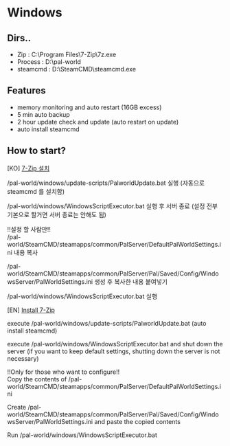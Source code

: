 # Windows
## Dirs..
- Zip : C:\Program Files\7-Zip\7z.exe
- Process : D:\pal-world
- steamcmd : D:\SteamCMD\steamcmd.exe

## Features
- memory monitoring and auto restart (16GB excess)
- 5 min auto backup
- 2 hour update check and update (auto restart on update)
- auto install steamcmd

## How to start?
[KO]
[7-Zip 설치](https://www.7-zip.org/)

/pal-world/windows/update-scripts/PalworldUpdate.bat 실행
(자동으로 steamcmd 를 설치함)

/pal-world/windows/WindowsScriptExecutor.bat 실행 후 서버 종료
(설정 전부 기본으로 할거면 서버 종료는 안해도 됨)

!!설정 할 사람만!!<br/>
/pal-world/SteamCMD/steamapps/common/PalServer/DefaultPalWorldSettings.ini 내용 복사

/pal-world/SteamCMD/steamapps/common/PalServer/Pal/Saved/Config/WindowsServer/PalWorldSettings.ini 생성 후 복사한 내용 붙여넣기

/pal-world/windows/WindowsScriptExecutor.bat 실행

[EN]
[Install 7-Zip](https://www.7-zip.org/)

execute /pal-world/windows/update-scripts/PalworldUpdate.bat
(auto install steamcmd)

execute /pal-world/windows/WindowsScriptExecutor.bat and shut down the server
(if you want to keep default settings, shutting down the server is not necessary)

!!Only for those who want to configure!!<br/>
Copy the contents of /pal-world/SteamCMD/steamapps/common/PalServer/DefaultPalWorldSettings.ini

Create /pal-world/SteamCMD/steamapps/common/PalServer/Pal/Saved/Config/WindowsServer/PalWorldSettings.ini and paste the copied contents

Run /pal-world/windows/WindowsScriptExecutor.bat
